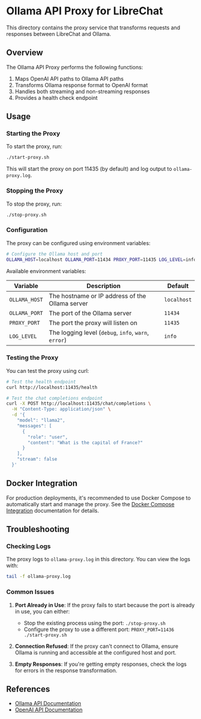 # Ollama API Proxy for LibreChat

This directory contains the proxy service that transforms requests and responses between LibreChat and Ollama.

## Overview

The Ollama API Proxy performs the following functions:

1. Maps OpenAI API paths to Ollama API paths
2. Transforms Ollama response format to OpenAI format
3. Handles both streaming and non-streaming responses
4. Provides a health check endpoint

## Usage

### Starting the Proxy

To start the proxy, run:

```bash
./start-proxy.sh
```

This will start the proxy on port 11435 (by default) and log output to `ollama-proxy.log`.

### Stopping the Proxy

To stop the proxy, run:

```bash
./stop-proxy.sh
```

### Configuration

The proxy can be configured using environment variables:

```bash
# Configure the Ollama host and port
OLLAMA_HOST=localhost OLLAMA_PORT=11434 PROXY_PORT=11435 LOG_LEVEL=info ./start-proxy.sh
```

Available environment variables:

| Variable | Description | Default |
|----------|-------------|---------|
| `OLLAMA_HOST` | The hostname or IP address of the Ollama server | `localhost` |
| `OLLAMA_PORT` | The port of the Ollama server | `11434` |
| `PROXY_PORT` | The port the proxy will listen on | `11435` |
| `LOG_LEVEL` | The logging level (`debug`, `info`, `warn`, `error`) | `info` |

### Testing the Proxy

You can test the proxy using curl:

```bash
# Test the health endpoint
curl http://localhost:11435/health

# Test the chat completions endpoint
curl -X POST http://localhost:11435/chat/completions \
  -H "Content-Type: application/json" \
  -d '{
    "model": "llama2",
    "messages": [
      {
        "role": "user",
        "content": "What is the capital of France?"
      }
    ],
    "stream": false
  }'
```

## Docker Integration

For production deployments, it's recommended to use Docker Compose to automatically start and manage the proxy. See the [Docker Compose Integration](../../docker-compose-integration.md) documentation for details.

## Troubleshooting

### Checking Logs

The proxy logs to `ollama-proxy.log` in this directory. You can view the logs with:

```bash
tail -f ollama-proxy.log
```

### Common Issues

1. **Port Already in Use**: If the proxy fails to start because the port is already in use, you can either:
   - Stop the existing process using the port: `./stop-proxy.sh`
   - Configure the proxy to use a different port: `PROXY_PORT=11436 ./start-proxy.sh`

2. **Connection Refused**: If the proxy can't connect to Ollama, ensure Ollama is running and accessible at the configured host and port.

3. **Empty Responses**: If you're getting empty responses, check the logs for errors in the response transformation.

## References

- [Ollama API Documentation](https://github.com/ollama/ollama/blob/main/docs/api.md)
- [OpenAI API Documentation](https://platform.openai.com/docs/api-reference) 